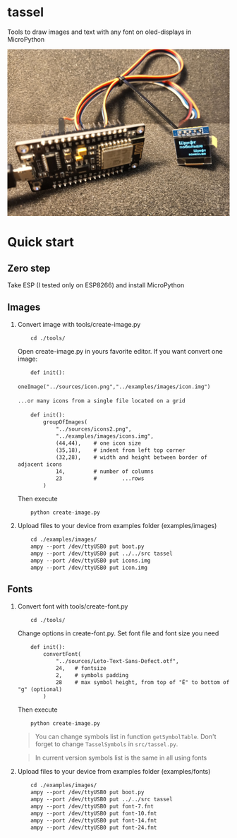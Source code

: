 # tassel
Tools to draw images and text with any font on oled-displays in MicroPython

![Photo with test should be here](/docs/demo.jpg "How it looks like in real life.")


# Quick start

## Zero step

Take ESP (I tested only on ESP8266) and install MicroPython

## Images

1.  Convert image with tools/create-image.py

    ```
        cd ./tools/
    ```
        
    Open create-image.py in yours favorite editor. If you want convert one image:
    
    ```
        def init():
        	oneImage("../sources/icon.png","../examples/images/icon.img")

    ...or many icons from a single file located on a grid
    
        def init():
        	groupOfImages(
        		"../sources/icons2.png",
        		"../examples/images/icons.img",
        		(44,44),    # one icon size
        		(35,18),    # indent from left top corner
        		(32,28),    # width and height between border of adjacent icons
        		14,         # number of columns
        		23          #        ...rows
        	)
    ```
        
    Then execute

    ```        
        python create-image.py
    ```
        
    

2. Upload files to your device from examples folder (examples/images)

    ```
        cd ./examples/images/
        ampy --port /dev/ttyUSB0 put boot.py 
        ampy --port /dev/ttyUSB0 put ../../src tassel
        ampy --port /dev/ttyUSB0 put icons.img 
        ampy --port /dev/ttyUSB0 put icon.img
    ``` 
        
## Fonts

1.  Convert font with tools/create-font.py
    ```
        cd ./tools/
    ```

    Change options in create-font.py. Set font file and font size you need
    
    ```
        def init():	
        	convertFont(
        		"../sources/Leto-Text-Sans-Defect.otf",
        		24,   # fontsize
        		2,    # symbols padding
        		28    # max symbol height, from top of "Ё" to bottom of "g" (optional)
        	)
    ```
    Then execute

    ```        
        python create-image.py
    ```

    > You can change symbols list in function ```getSymbolTable```.
    > Don't forget to change ```TasselSymbols``` in ```src/tassel.py```.
    
    > In current version symbols list is the same in all using fonts

    
2. Upload files to your device from examples folder (examples/fonts)

    ```
        cd ./examples/images/
        ampy --port /dev/ttyUSB0 put boot.py 
        ampy --port /dev/ttyUSB0 put ../../src tassel
        ampy --port /dev/ttyUSB0 put font-7.fnt
        ampy --port /dev/ttyUSB0 put font-10.fnt
        ampy --port /dev/ttyUSB0 put font-14.fnt
        ampy --port /dev/ttyUSB0 put font-24.fnt
    ``` 